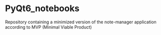 # PyQt6_notebooks
Repository containing a minimized version of the note-manager application according to MVP (Minimal Viable Product)
